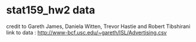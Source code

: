 # stat159_hw2 data

credit to Gareth James, Daniela Witten, Trevor Hastie and Robert Tibshirani
link to data : http://www-bcf.usc.edu/~gareth/ISL/Advertising.csv
